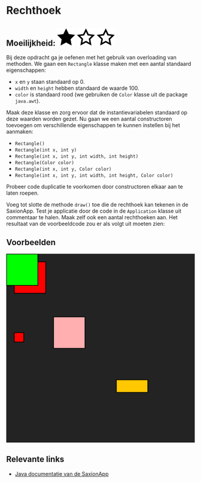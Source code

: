 # Rechthoek
## Moeilijkheid: ![Filled](../resources/star-filled.svg) ![Outlined](../resources/star-outlined.svg) ![Outlined](../resources/star-outlined.svg) 

Bij deze opdracht ga je oefenen met het gebruik van overloading van methoden. We gaan een `Rectangle` klasse maken met een aantal standaard eigenschappen:
- `x` en `y` staan standaard op 0.
- `width` en `height` hebben standaard de waarde 100.
- `color` is standaard rood (we gebruiken de `Color` klasse uit de package `java.awt`).

Maak deze klasse en zorg ervoor dat de instantievariabelen standaard op deze waarden worden gezet.
Nu gaan we een aantal constructoren toevoegen om verschillende eigenschappen te kunnen instellen bij het aanmaken:
- `Rectangle()`
- `Rectangle(int x, int y)`
- `Rectangle(int x, int y, int width, int height)`
- `Rectangle(Color color)`
- `Rectangle(int x, int y, Color color)`
- `Rectangle(int x, int y, int width, int height, Color color)`

Probeer code duplicatie te voorkomen door constructoren elkaar aan te laten roepen.

Voeg tot slotte de methode `draw()` toe die de rechthoek kan tekenen in de SaxionApp.
Test je applicatie door de code in de `Application` klasse uit commentaar te halen. Maak zelf ook een aantal rechthoeken aan.
Het resultaat van de voorbeeldcode zou er als volgt uit moeten zien:

## Voorbeelden

![Result](sample_output.png)

## Relevante links
* [Java documentatie van de SaxionApp](https://saxionapp.hboictlab.nl/nl/saxion/app/SaxionApp.html)